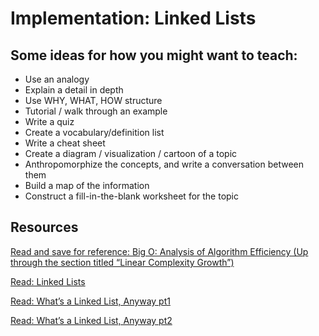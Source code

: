 # Implementation: Linked Lists  
  
## Some ideas for how you might want to teach:  
  
- Use an analogy  
- Explain a detail in depth  
- Use WHY, WHAT, HOW structure  
- Tutorial / walk through an example  
- Write a quiz  
- Create a vocabulary/definition list  
- Write a cheat sheet  
- Create a diagram / visualization / cartoon of a topic  
- Anthropomorphize the concepts, and write a conversation between them  
- Build a map of the information  
- Construct a fill-in-the-blank worksheet for the topic  
## Resources  

[Read and save for reference: Big O: Analysis of Algorithm Efficiency (Up through the section titled “Linear Complexity Growth”)](https://codefellows.github.io/common_curriculum/data_structures_and_algorithms/Code_401/class-05/resources/big_oh.html) 

[Read: Linked Lists](https://codefellows.github.io/common_curriculum/data_structures_and_algorithms/Code_401/class-05/resources/singly_linked_list.html)  

[Read: What’s a Linked List, Anyway pt1](https://medium.com/basecs/whats-a-linked-list-anyway-part-1-d8b7e6508b9d)  

[Read: What’s a Linked List, Anyway pt2](https://medium.com/basecs/whats-a-linked-list-anyway-part-2-131d96f71996)  
  
